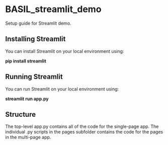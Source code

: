 # BASIL_streamlit_demo

Setup guide for Streamlit demo.

## Installing Streamlit

You can install Streamlit on your local environment using:

**pip install streamlit** 

## Running Streamlit

You can run Streamlit on your local environment using:

**streamlit run app.py** 

## Structure

The top-level app.py contains all of the code for the single-page app. The individual .py scripts in the pages subfolder contains the code for the pages in the multi-page app.
